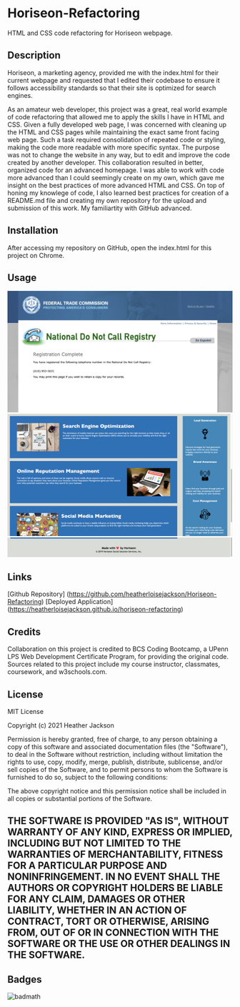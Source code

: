 # Horiseon-Refactoring
HTML and CSS code refactoring for Horiseon webpage.


## Description

Horiseon, a marketing agency, provided me with the index.html for their current webpage and requested that I edited their codebase to ensure it follows accessibility standards so that their site is optimized for search engines.

As an amateur web developer, this project was a great, real world example of code refactoring that allowed me to apply the skills I have in HTML and CSS. Given a fully developed web page, I was concerned with cleaning up the HTML and CSS pages while maintaining the exact same front facing web page. Such a task required consolidation of repeated code or styling, making the code more readable with more specific syntax. The purpose was not to change the website in any way, but to edit and improve the code created by another developer. This collaboration resulted in better, organized code for an advanced homepage. I was able to work with code more advanced than I could seemingly create on my own, which gave me insight on the best practices of more advanced HTML and CSS. On top of honing my knowlege of code, I also learned best practices for creation of a README.md file and creating my own repository for the upload and submission of this work. My familiartity with GitHub advanced.


## Installation

After accessing my repository on GitHub, open the index.html for this project on Chrome.


## Usage

![Screenshot1](https://github.com/heatherloisejackson/Horiseon-Refactoring/blob/main/HoriseonRefactoring/assets/images/Usage1.png)
![Screenshot2](https://github.com/heatherloisejackson/Horiseon-Refactoring/blob/main/HoriseonRefactoring/assets/images/Usage2.png)
![Screenshot3](https://github.com/heatherloisejackson/Horiseon-Refactoring/blob/main/HoriseonRefactoring/assets/images/Usage3.png)


## Links

[Github Repository] (https://github.com/heatherloisejackson/Horiseon-Refactoring)
[Deployed Application] (https://heatherloisejackson.github.io/horiseon-refactoring)

## Credits

Collaboration on this project is credited to BCS Coding Bootcamp, a UPenn LPS Web Development Certificate Program, for providing the original code.
Sources related to this project include my course instructor, classmates, coursework, and w3schools.com.


## License

MIT License

Copyright (c) 2021 Heather Jackson

Permission is hereby granted, free of charge, to any person obtaining a copy
of this software and associated documentation files (the "Software"), to deal
in the Software without restriction, including without limitation the rights
to use, copy, modify, merge, publish, distribute, sublicense, and/or sell
copies of the Software, and to permit persons to whom the Software is
furnished to do so, subject to the following conditions:

The above copyright notice and this permission notice shall be included in all
copies or substantial portions of the Software.

THE SOFTWARE IS PROVIDED "AS IS", WITHOUT WARRANTY OF ANY KIND, EXPRESS OR
IMPLIED, INCLUDING BUT NOT LIMITED TO THE WARRANTIES OF MERCHANTABILITY,
FITNESS FOR A PARTICULAR PURPOSE AND NONINFRINGEMENT. IN NO EVENT SHALL THE
AUTHORS OR COPYRIGHT HOLDERS BE LIABLE FOR ANY CLAIM, DAMAGES OR OTHER
LIABILITY, WHETHER IN AN ACTION OF CONTRACT, TORT OR OTHERWISE, ARISING FROM,
OUT OF OR IN CONNECTION WITH THE SOFTWARE OR THE USE OR OTHER DEALINGS IN THE
SOFTWARE.
---

## Badges

![badmath](https://img.shields.io/github/languages/top/nielsenjared/badmath)
